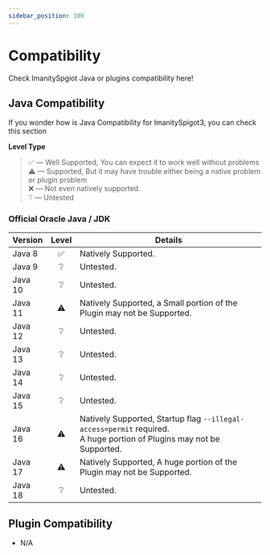 ```yaml
---
sidebar_position: 100
---
```


# Compatibility

Check ImanitySpgiot Java or plugins compatibility here!

## **Java Compatibility**

If you wonder how is Java Compatibility for ImanitySpigot3, you can check this section

**Level Type**

> ✅ — Well Supported, You can expect it to work well without problems  
> ⚠ — Supported, But it may have trouble either being a native problem or plugin problem  
> ❌ — Not even natively supported.  
> ❔ — Untested

### **Official Oracle Java / JDK**

| Version | Level | Details                                                                                                                  |
|:--------|:-----:|--------------------------------------------------------------------------------------------------------------------------|
| Java 8  |   ✅   | Natively Supported.                                                                                                      |
| Java 9  |   ❔   | Untested.                                                                                                                |
| Java 10 |   ❔   | Untested.                                                                                                                |
| Java 11 |  ⚠️   | Natively Supported, a Small portion of the Plugin may not be Supported.                                                  |
| Java 12 |   ❔   | Untested.                                                                                                                |
| Java 13 |   ❔   | Untested.                                                                                                                |
| Java 14 |   ❔   | Untested.                                                                                                                |
| Java 15 |   ❔   | Untested.                                                                                                                |
| Java 16 |  ⚠️   | Natively Supported, Startup flag `--illegal-access=permit` required.<br/>A huge portion of Plugins may not be Supported. |
| Java 17 |  ⚠️   | Natively Supported, A huge portion of the Plugin may not be Supported.                                                   |
| Java 18 |   ❔   | Untested.                                                                                                                |

## Plugin Compatibility

* N/A
